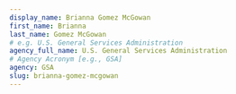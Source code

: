 ```yaml
---
display_name: Brianna Gomez McGowan
first_name: Brianna
last_name: Gomez McGowan
# e.g. U.S. General Services Administration
agency_full_name: U.S. General Services Administration
# Agency Acronym [e.g., GSA]
agency: GSA
slug: brianna-gomez-mcgowan
---
```

